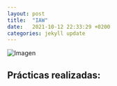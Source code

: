 ```yaml
---
layout: post
title:  "IAW"
date:   2021-10-12 22:33:29 +0200
categories: jekyll update
---
```


![Imagen](https://www.sagrado.edu/wp-content/uploads/bb-plugin/cache/Desarrollo-Aplicaciones-Web-panorama.jpg)

## Prácticas realizadas: